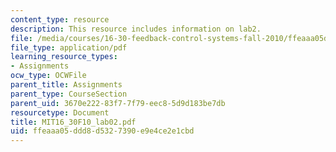 ```yaml
---
content_type: resource
description: This resource includes information on lab2.
file: /media/courses/16-30-feedback-control-systems-fall-2010/ffeaaa05ddd8d5327390e9e4ce2e1cbd_MIT16_30F10_lab02.pdf
file_type: application/pdf
learning_resource_types:
- Assignments
ocw_type: OCWFile
parent_title: Assignments
parent_type: CourseSection
parent_uid: 3670e222-83f7-7f79-eec8-5d9d183be7db
resourcetype: Document
title: MIT16_30F10_lab02.pdf
uid: ffeaaa05-ddd8-d532-7390-e9e4ce2e1cbd
---
```

